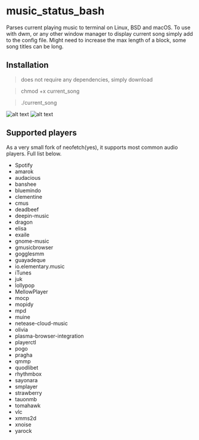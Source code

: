 # music_status_bash
Parses current playing music to terminal on Linux, BSD and macOS. To use with dwm, or any other window manager to display current song simply add to the config file. Might need to increase the max length of a block, some song titles can be long.
## Installation
> does not require any dependencies, simply download

> chmod +x current_song

> ./current_song

![alt text](https://raw.githubusercontent.com/HonusDaniel/personalsite/gh-pages/images/song2.png)
![alt text](https://raw.githubusercontent.com/HonusDaniel/personalsite/gh-pages/images/current_song.png)


## Supported players
As a very small fork of neofetch(yes), it supports most common audio players. Full list below.

* Spotify
* amarok
* audacious
* banshee
* bluemindo
* clementine
* cmus
* deadbeef
* deepin-music
* dragon
* elisa
* exaile
* gnome-music
* gmusicbrowser
* gogglesmm
* guayadeque
* io.elementary.music
* iTunes
* juk
* lollypop
* MellowPlayer
* mocp
* mopidy
* mpd
* muine
* netease-cloud-music
* olivia
* plasma-browser-integration
* playerctl
* pogo
* pragha
* qmmp
* quodlibet
* rhythmbox
* sayonara
* smplayer
* strawberry
* tauonmb
* tomahawk
* vlc
* xmms2d
* xnoise
* yarock
